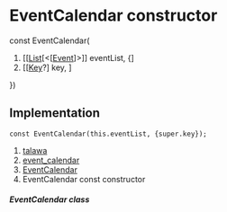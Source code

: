 
<div>

# EventCalendar constructor

</div>


const EventCalendar(

1.  [[[List](https://api.flutter.dev/flutter/dart-core/List-class.html)[\<[[Event](../../models_events_event_model/Event-class.html)]\>]]
    eventList, {]
2.  [[[Key](https://api.flutter.dev/flutter/foundation/Key-class.html)?]
    key, ]

})



## Implementation

``` language-dart
const EventCalendar(this.eventList, {super.key});
```







1.  [talawa](../../index.html)
2.  [event_calendar](../../views_after_auth_screens_events_event_calendar/)
3.  [EventCalendar](../../views_after_auth_screens_events_event_calendar/EventCalendar-class.html)
4.  EventCalendar const constructor

##### EventCalendar class







